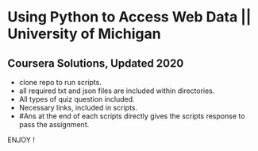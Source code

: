 # Using Python to Access Web Data || University of Michigan
## Coursera Solutions, Updated 2020

* clone repo to run scripts.
* all required txt and json files are included within directories.
* All types of quiz question included.
* Necessary links, included in scripts.
* #Ans at the end of each scripts directly gives the scripts response to pass the assignment.

ENJOY !
